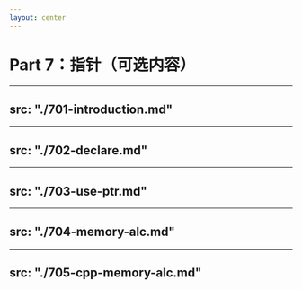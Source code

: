 ```yaml
---
layout: center
---
```


# Part 7：指针（可选内容）

---
src: "./701-introduction.md"
---

---
src: "./702-declare.md"
---

---
src: "./703-use-ptr.md"
---

---
src: "./704-memory-alc.md"
---

---
src: "./705-cpp-memory-alc.md"
---

<!-- 可选内容不设练习 -->